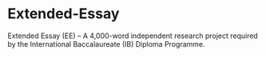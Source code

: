 # Extended-Essay
Extended Essay (EE) – A 4,000-word independent research project required by the International Baccalaureate (IB) Diploma Programme.
